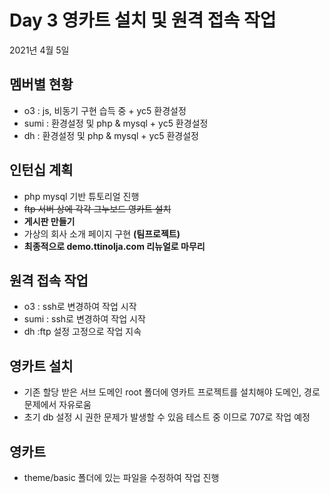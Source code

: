 # Day  3 영카트 설치 및 원격 접속 작업

2021년 4월 5일
## 멤버별 현황
 - o3 : js, 비동기 구현 습득 중 + yc5 환경설정
 - sumi : 환경설정 및 php & mysql + yc5 환경설정
 - dh : 환경설정 및 php & mysql + yc5 환경설정

## 인턴십 계획

- php mysql 기반 튜토리얼 진행
- ~~ftp 서버 상에 각각 그누보드 영카트 설치~~
- **게시판 만들기**
- 가상의 회사 소개 페이지 구현 **(팀프로젝트)**
- **최종적으로 demo.ttinolja.com 리뉴얼로 마무리**


## 원격 접속 작업

- o3 : ssh로 변경하여 작업 시작
- sumi : ssh로 변경하여 작업 시작
- dh :ftp 설정 고정으로 작업 지속

## 영카트 설치

- 기존 할당 받은 서브 도메인 root 폴더에 영카트 프로젝트를 설치해야 도메인, 경로 문제에서 자유로움
- 초기 db 설정 시 권한 문제가 발생할 수 있음 테스트 중 이므로 707로 작업 예정

## 영카트 

- theme/basic 폴더에 있는 파일을 수정하여 작업 진행
